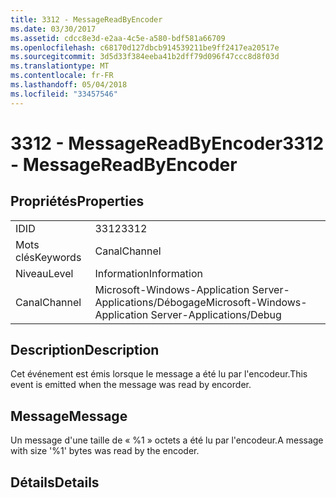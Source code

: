 ```yaml
---
title: 3312 - MessageReadByEncoder
ms.date: 03/30/2017
ms.assetid: cdcc8e3d-e2aa-4c5e-a580-bdf581a66709
ms.openlocfilehash: c68170d127dbcb914539211be9ff2417ea20517e
ms.sourcegitcommit: 3d5d33f384eeba41b2dff79d096f47ccc8d8f03d
ms.translationtype: MT
ms.contentlocale: fr-FR
ms.lasthandoff: 05/04/2018
ms.locfileid: "33457546"
---
```

# <a name="3312---messagereadbyencoder"></a><span data-ttu-id="42b1c-102">3312 - MessageReadByEncoder</span><span class="sxs-lookup"><span data-stu-id="42b1c-102">3312 - MessageReadByEncoder</span></span>
## <a name="properties"></a><span data-ttu-id="42b1c-103">Propriétés</span><span class="sxs-lookup"><span data-stu-id="42b1c-103">Properties</span></span>  
  
|||  
|-|-|  
|<span data-ttu-id="42b1c-104">ID</span><span class="sxs-lookup"><span data-stu-id="42b1c-104">ID</span></span>|<span data-ttu-id="42b1c-105">3312</span><span class="sxs-lookup"><span data-stu-id="42b1c-105">3312</span></span>|  
|<span data-ttu-id="42b1c-106">Mots clés</span><span class="sxs-lookup"><span data-stu-id="42b1c-106">Keywords</span></span>|<span data-ttu-id="42b1c-107">Canal</span><span class="sxs-lookup"><span data-stu-id="42b1c-107">Channel</span></span>|  
|<span data-ttu-id="42b1c-108">Niveau</span><span class="sxs-lookup"><span data-stu-id="42b1c-108">Level</span></span>|<span data-ttu-id="42b1c-109">Information</span><span class="sxs-lookup"><span data-stu-id="42b1c-109">Information</span></span>|  
|<span data-ttu-id="42b1c-110">Canal</span><span class="sxs-lookup"><span data-stu-id="42b1c-110">Channel</span></span>|<span data-ttu-id="42b1c-111">Microsoft-Windows-Application Server-Applications/Débogage</span><span class="sxs-lookup"><span data-stu-id="42b1c-111">Microsoft-Windows-Application Server-Applications/Debug</span></span>|  
  
## <a name="description"></a><span data-ttu-id="42b1c-112">Description</span><span class="sxs-lookup"><span data-stu-id="42b1c-112">Description</span></span>  
 <span data-ttu-id="42b1c-113">Cet événement est émis lorsque le message a été lu par l'encodeur.</span><span class="sxs-lookup"><span data-stu-id="42b1c-113">This event is emitted when the message was read by encorder.</span></span>  
  
## <a name="message"></a><span data-ttu-id="42b1c-114">Message</span><span class="sxs-lookup"><span data-stu-id="42b1c-114">Message</span></span>  
 <span data-ttu-id="42b1c-115">Un message d'une taille de « %1 » octets a été lu par l'encodeur.</span><span class="sxs-lookup"><span data-stu-id="42b1c-115">A message with size '%1' bytes was read by the encoder.</span></span>  
  
## <a name="details"></a><span data-ttu-id="42b1c-116">Détails</span><span class="sxs-lookup"><span data-stu-id="42b1c-116">Details</span></span>
